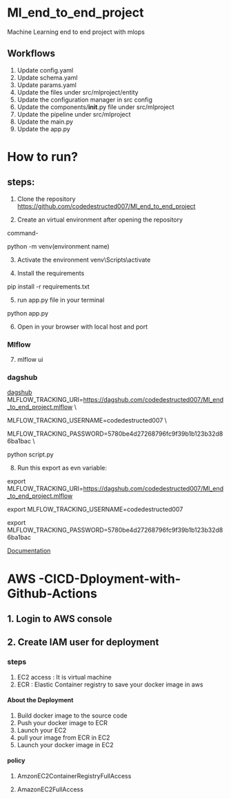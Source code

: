 # Ml_end_to_end_project
Machine Learning end to end project with mlops


## Workflows
1. Update config.yaml
2. Update schema.yaml
3. Update params.yaml
4. Update the files under src/mlproject/entity
5. Update the configuration manager in src config
6. Update the components/__init__.py file under src/mlproject
7. Update the pipeline under src/mlproject
8. Update the main.py
9. Update the app.py






# How to run?

## steps:

1. Clone the repository
https://github.com/codedestructed007/Ml_end_to_end_project

2. Create an virtual environment after opening the repository

command-

python -m venv(environment name)

3. Activate the environment 
venv\Scripts\activate

4. Install the requirements

pip install -r requirements.txt

5. run app.py file in your terminal

python app.py

6. Open in your browser with local host and port

### Mlflow

7. mlflow ui

### dagshub

[dagshub](https://dagshub.com/)
MLFLOW_TRACKING_URI=https://dagshub.com/codedestructed007/Ml_end_to_end_project.mlflow \

MLFLOW_TRACKING_USERNAME=codedestructed007 \

MLFLOW_TRACKING_PASSWORD=5780be4d27268796fc9f39b1b123b32d86ba1bac \

python script.py

8. Run this export as evn variable:

export MLFLOW_TRACKING_URI=https://dagshub.com/codedestructed007/Ml_end_to_end_project.mlflow

export MLFLOW_TRACKING_USERNAME=codedestructed007

export MLFLOW_TRACKING_PASSWORD=5780be4d27268796fc9f39b1b123b32d86ba1bac





[Documentation](https://mlflow.org/docs/latest/tracking.html)

# AWS -CICD-Dployment-with-Github-Actions

## 1.  Login to AWS console

## 2. Create IAM user for deployment

### steps

1. EC2 access : It is virtual machine
2. ECR : Elastic Container registry to save your docker image in aws

#### About the Deployment

1. Build docker image to the source code
2. Push your docker image to ECR
3. Launch your EC2
4. pull your image from ECR in EC2
5. Launch your docker image in EC2

#### policy

1. AmzonEC2ContainerRegistryFullAccess

2. AmazonEC2FullAccess





